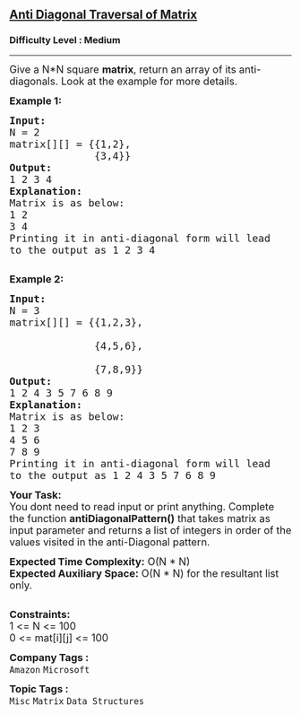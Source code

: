 <h2><a href="https://practice.geeksforgeeks.org/problems/print-diagonally1623/1?page=8&difficulty[]=1&difficulty[]=2&status[]=unsolved&company[]=Amazon&sortBy=submissions">Anti Diagonal Traversal of Matrix</a></h2><h3>Difficulty Level : Medium</h3><hr><div class="problems_problem_content__Xm_eO"><p><span style="font-size:18px">Give a N*N square <strong>matrix</strong>, return an array of its anti-diagonals. Look at the example for more details.</span></p>

<p><span style="font-size:18px"><strong>Example 1:</strong></span></p>

<pre><span style="font-size:18px"><strong>Input:</strong>
N = 2
matrix[][] = {{1,2},
              {3,4}}
<strong>Output:</strong>
1 2 3 4
<strong>Explanation:</strong>
Matrix is as below:
1 2
3 4
Printing it in anti-diagonal form will lead
to the output as 1 2 3 4</span></pre>

<p><br>
<span style="font-size:18px"><strong>Example 2:</strong></span></p>

<pre><span style="font-size:18px"><strong>Input:</strong>
N = 3
matrix[][] = {{1,2,3},

              {4,5,6},

              {7,8,9}}
<strong>Output:</strong>
1 2 4 3 5 7 6 8 9
<strong>Explanation: </strong>
Matrix is as below:
1 2 3
4 5 6
7 8 9
Printing it in anti-diagonal form will lead
to the output as 1 2 4 3 5 7 6 8 9 </span></pre>

<p><span style="font-size:18px"><strong>Your Task:</strong><br>
You dont need to read input or print anything. Complete the function <strong>antiDiagonal</strong><strong>Pattern()</strong> that takes matrix as input parameter and returns a list of integers in order of the values visited in the anti-Diagonal&nbsp;pattern.&nbsp;</span></p>

<p><span style="font-size:18px"><strong>Expected Time Complexity:</strong> O(N * N)<br>
<strong>Expected Auxiliary Space:</strong> O(N * N) for the resultant list only.</span><br>
&nbsp;</p>

<p><span style="font-size:18px"><strong>Constraints:</strong><br>
1 &lt;= N &lt;= 100<br>
0 &lt;= mat[i][j] &lt;= 100</span></p>
</div><p><span style=font-size:18px><strong>Company Tags : </strong><br><code>Amazon</code>&nbsp;<code>Microsoft</code>&nbsp;<br><p><span style=font-size:18px><strong>Topic Tags : </strong><br><code>Misc</code>&nbsp;<code>Matrix</code>&nbsp;<code>Data Structures</code>&nbsp;